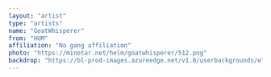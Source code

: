 ```yaml
---
layout: "artist"
type: "artists"
name: "GoatWhisperer"
from: "HUM"
affiliation: "No gang affiliation"
photo: "https://minotar.net/helm/goatwhisperer/512.png"
backdrop: "https://bl-prod-images.azureedge.net/v1.0/userbackgrounds/e79531c3-0a70-4209-85d1-8b48114e02ef/0x380"
---
```

